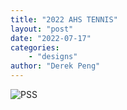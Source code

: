 ```yaml
---
title: "2022 AHS TENNIS"
layout: "post"
date: "2022-07-17"
categories: 
    - "designs"
author: "Derek Peng"
---
```


![PSS](/images/2022tennis.jpg)